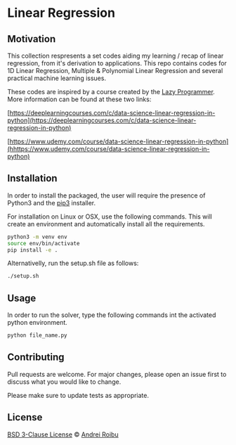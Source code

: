 # Linear Regression
## Motivation
This collection respresents a set codes aiding my learning / recap of linear regression, from it's derivation to applications. This repo contains codes for 1D Linear Regression, Multiple & Polynomial Linear Regression and several practical machine learning issues. 

These codes are inspired by a course created by the [Lazy Programmer](https://github.com/lazyprogrammer). More information can be found at these two links:

[https://deeplearningcourses.com/c/data-science-linear-regression-in-python](https://deeplearningcourses.com/c/data-science-linear-regression-in-python)

[https://www.udemy.com/course/data-science-linear-regression-in-python](hhttps://www.udemy.com/course/data-science-linear-regression-in-python)

## Installation
In order to install the packaged, the user will require the presence of Python3 and the [pip3](https://pip.pypa.io/en/stable/) installer. 

For installation on Linux or OSX, use the following commands. This will create an environment and automatically install all the requirements.

```bash
python3 -m venv env
source env/bin/activate
pip install -e .
```

Alternativelly, run the setup.sh file as follows:

```bash
./setup.sh
```

## Usage
In order to run the solver, type the following commands int the activated python environment. 

```python
python file_name.py
```

## Contributing
Pull requests are welcome. For major changes, please open an issue first to discuss what you would like to change.

Please make sure to update tests as appropriate.

## License
[BSD 3-Clause License](https://opensource.org/licenses/BSD-3-Clause) © [Andrei Roibu](https://github.com/AndreiRoibu)
